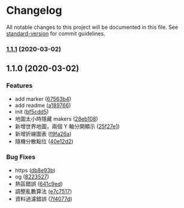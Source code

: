 # Changelog

All notable changes to this project will be documented in this file. See [standard-version](https://github.com/conventional-changelog/standard-version) for commit guidelines.

### [1.1.1](https://github.com/LinYenCheng/virus-and-where-to-find-them/compare/v1.1.0...v1.1.1) (2020-03-02)

## 1.1.0 (2020-03-02)

### Features

- add marker ([67563b4](https://github.com/LinYenCheng/virus-and-where-to-find-them/commit/67563b4bb4b80cdec8455d8d77be7bf7d689cb7c))
- add readme ([a189766](https://github.com/LinYenCheng/virus-and-where-to-find-them/commit/a189766bdc75bdbdd58665758ef82c234392bed0))
- init ([bf5cdd5](https://github.com/LinYenCheng/virus-and-where-to-find-them/commit/bf5cdd5424375609b4be65aab7668d81ee8fffe6))
- 地圖太小時隱藏 makers ([28eb108](https://github.com/LinYenCheng/virus-and-where-to-find-them/commit/28eb108c2e3015a582444f80cbee29f376998cdc))
- 新增世界地圖，兩個 Y 軸分開顯示 ([25f27e1](https://github.com/LinYenCheng/virus-and-where-to-find-them/commit/25f27e12ae9b53c9c921e3ff1baf7164c5a17b10))
- 新增折線圖表 ([f9fa26a](https://github.com/LinYenCheng/virus-and-where-to-find-them/commit/f9fa26a9f07fc835b727734c4c7913ac81a0d8bd))
- 隨機分散點位 ([40e12d2](https://github.com/LinYenCheng/virus-and-where-to-find-them/commit/40e12d22b9d670576739ba5c9036af24dccd4fc6))

### Bug Fixes

- https ([db8e93b](https://github.com/LinYenCheng/virus-and-where-to-find-them/commit/db8e93b852d5456395187d7cb461aea265a38e6b))
- og ([8223527](https://github.com/LinYenCheng/virus-and-where-to-find-them/commit/82235274019bb738ad851a6cc95ec79924807094))
- 熱區錯誤 ([641c9ed](https://github.com/LinYenCheng/virus-and-where-to-find-them/commit/641c9ed673f54ef26d4153f56f14bbfff128448c))
- 調整亂數算法 ([e7c7517](https://github.com/LinYenCheng/virus-and-where-to-find-them/commit/e7c7517d6ee3bda88c1ad35163a8221de486813a))
- 資料過濾錯誤 ([7f4077d](https://github.com/LinYenCheng/virus-and-where-to-find-them/commit/7f4077d2ca3ac99726e2f6698df8ab5923d97939))
